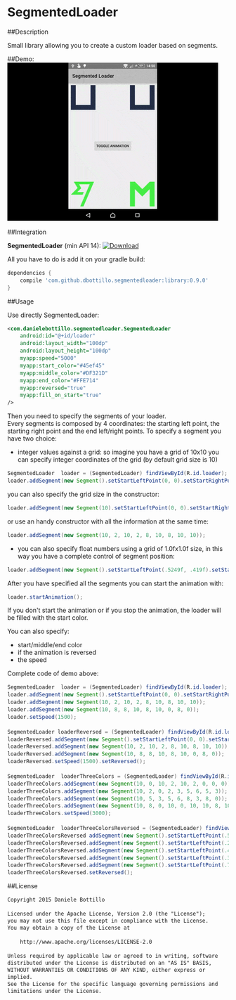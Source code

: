 # SegmentedLoader

##Description

Small library allowing you to create a custom loader based on segments.

##Demo:
![SegmentedLoader](screenshots/loader.gif)


##Integration

**SegmentedLoader** (min API 14):  [ ![Download](https://api.bintray.com/packages/dbottillo/maven/segmented-library/images/download.svg) ](https://bintray.com/dbottillo/maven/segmented-library/_latestVersion)

All you have to do is add it on your gradle build:

```groovy
dependencies {
    compile 'com.github.dbottillo.segmentedloader:library:0.9.0'
}
```

##Usage

Use directly SegmentedLoader:

```xml
<com.danielebottillo.segmentedloader.SegmentedLoader
	android:id="@+id/loader"
	android:layout_width="100dp"
	android:layout_height="100dp"
	myapp:speed="5000"
	myapp:start_color="#45ef45"
	myapp:middle_color="#DF321D"
	myapp:end_color="#FFE714"
	myapp:reversed="true"
	myapp:fill_on_start="true"
/>
```

Then you need to specify the segments of your loader. <br/>
Every segments is composed by 4 coordinates: the starting left point, the starting right point and the end left/right points. 
To specify a segment you have two choice:

- integer values against a grid: so imagine you have a grid of 10x10 you can specify integer coordinates of the grid (by default grid size is 10)

```java
SegmentedLoader  loader = (SegmentedLoader) findViewById(R.id.loader);
loader.addSegment(new Segment().setStartLeftPoint(0, 0).setStartRightPoint(2, 0).setEndRightPoint(2, 10).setEndLeftPoint(0, 10));
```

you can also specify the grid size in the constructor:

```java
loader.addSegment(new Segment(10).setStartLeftPoint(0, 0).setStartRightPoint(2, 0).setEndRightPoint(2, 10).setEndLeftPoint(0, 10));
```

or use an handy constructor with all the information at the same time:

```java
loader.addSegment(new Segment(10, 2, 10, 2, 8, 10, 8, 10, 10));
```

- you can also specify float numbers using a grid of 1.0fx1.0f size, in this way you have a complete control of segment position:

```java
loader.addSegment(new Segment().setStartLeftPoint(.5249f, .419f).setStartRightPoint(.4798f, .5239f).setEndRightPoint(.0f, .5239f).setEndLeftPoint(.25f, .419f));
```

After you have specified all the segments you can start the animation with:

```java
loader.startAnimation();
```

If you don't start the animation or if you stop the animation, the loader will be filled with the start color.

You can also specify:

- start/middle/end color
- if the animation is reversed
- the speed

Complete code of demo above:

```java
SegmentedLoader  loader = (SegmentedLoader) findViewById(R.id.loader);
loader.addSegment(new Segment().setStartLeftPoint(0, 0).setStartRightPoint(2, 0).setEndRightPoint(2, 10).setEndLeftPoint(0, 10));
loader.addSegment(new Segment(10, 2, 10, 2, 8, 10, 8, 10, 10));
loader.addSegment(new Segment(10, 8, 8, 10, 8, 10, 0, 8, 0));
loader.setSpeed(1500);

SegmentedLoader loaderReversed = (SegmentedLoader) findViewById(R.id.loader_inverted);
loaderReversed.addSegment(new Segment().setStartLeftPoint(0, 0).setStartRightPoint(2, 0).setEndRightPoint(2, 10).setEndLeftPoint(0, 10));
loaderReversed.addSegment(new Segment(10, 2, 10, 2, 8, 10, 8, 10, 10));
loaderReversed.addSegment(new Segment(10, 8, 8, 10, 8, 10, 0, 8, 0));
loaderReversed.setSpeed(1500).setReversed();

SegmentedLoader  loaderThreeColors = (SegmentedLoader) findViewById(R.id.loader_three_colors);
loaderThreeColors.addSegment(new Segment(10, 0, 10, 2, 10, 2, 0, 0, 0));
loaderThreeColors.addSegment(new Segment(10, 2, 0, 2, 3, 5, 6, 5, 3));
loaderThreeColors.addSegment(new Segment(10, 5, 3, 5, 6, 8, 3, 8, 0));
loaderThreeColors.addSegment(new Segment(10, 8, 0, 10, 0, 10, 10, 8, 10));
loaderThreeColors.setSpeed(3000);

SegmentedLoader  loaderThreeColorsReversed = (SegmentedLoader) findViewById(R.id.loader_three_colors_inverted);
loaderThreeColorsReversed addSegment(new Segment().setStartLeftPoint(.5249f, .419f).setStartRightPoint(.4798f, .5239f).setEndRightPoint(.0f, .5239f).setEndLeftPoint(.25f, .419f));
loaderThreeColorsReversed.addSegment(new Segment().setStartLeftPoint(.2602f, .419f).setStartRightPoint(.0f, .5239f).setEndRightPoint(.2775f, .25f).setEndLeftPoint(.4204f, .2615f));
loaderThreeColorsReversed.addSegment(new Segment().setStartLeftPoint(.4204f, .2641f).setStartRightPoint(.2775f, .2621f).setEndRightPoint(.1192f, .0f).setEndLeftPoint(.3268f, .0949f));
loaderThreeColorsReversed.addSegment(new Segment().setStartLeftPoint(.3268f, .1049f).setStartRightPoint(.1192f, .0f).setEndRightPoint(.94f, .0f).setEndLeftPoint(.7734f, .1049f));
loaderThreeColorsReversed.addSegment(new Segment().setStartLeftPoint(.7634f, .1049f).setStartRightPoint(.94f, .0f).setEndRightPoint(.5115f, 1.0f).setEndLeftPoint(.3801f, 1.0f));
loaderThreeColorsReversed.setReversed();
```

##License

```
Copyright 2015 Daniele Bottillo

Licensed under the Apache License, Version 2.0 (the "License");
you may not use this file except in compliance with the License.
You may obtain a copy of the License at

    http://www.apache.org/licenses/LICENSE-2.0

Unless required by applicable law or agreed to in writing, software
distributed under the License is distributed on an "AS IS" BASIS,
WITHOUT WARRANTIES OR CONDITIONS OF ANY KIND, either express or implied.
See the License for the specific language governing permissions and
limitations under the License.
```
